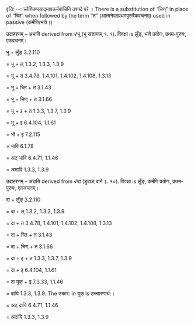 

वृत्तिः --: च्लेश्चिण्स्याद्भावकर्मवाचिनि तशब्दे परे । There is a substitution of “चिण्” in place of “च्लि” when followed by the term “त” (आत्मनेपदप्रथमपुरुषैकवचनम्) used in passive (कर्मणि/भावे।)


उदाहरणम् – अभावि derived from √भू (भू सत्तायाम् १. १). विवक्षा is लुँङ्, भावे प्रयोगः, प्रथम-पुरुषः, एकवचनम्।


भू + लुँङ् 3.2.110

= भू + ल् 1.3.2, 1.3.3, 1.3.9

= भू + त 3.4.78, 1.4.101, 1.4.102, 1.4.108, 1.3.13

= भू + च्लि + त 3.1.43

= भू + चिण् + त 3.1.66

= भू + इ + त 1.3.3, 1.3.7, 1.3.9

= भू + इ 6.4.104, 1.1.61

= भौ + इ 7.2.115

= भावि 6.1.78

= अट् भावि 6.4.71, 1.1.46

= अभावि 1.3.3, 1.3.9


उदाहरणम् – अदायि derived from √दा (डुदाञ् दाने ३. १०). विवक्षा is लुँङ्, कर्मणि प्रयोगः, प्रथम-पुरुषः, एकवचनम्।

दा + लुँङ् 3.2.110

= दा + ल् 1.3.2, 1.3.3, 1.3.9

= दा + त 3.4.78, 1.4.101, 1.4.102, 1.4.108, 1.3.13

= दा + च्लि + त 3.1.43

= दा + चिण् + त 3.1.66

= दा + इ + त 1.3.3, 1.3.7, 1.3.9

= दा + इ 6.4.104, 1.1.61

= दा युक् + इ 7.3.33, 1.1.46

= दायि 1.3.3, 1.3.9. The उकार: in युक् is उच्चारणार्थ:।

= अट् दायि 6.4.71, 1.1.46

= अदायि 1.3.3, 1.3.9


